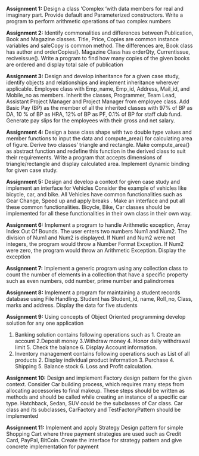 **Assignment 1:**
 Design a class ‘Complex ‘with data members for real and imaginary part. Provide default and Parameterized constructors. Write a program to perform arithmetic                       operations of two complex numbers

 **Assignment 2:**
Identify commonalities and differences between Publication, Book and Magazine classes. Title, Price, Copies are common instance variables and saleCopy is common method. The differences are, Book class has author and orderCopies(). Magazine Class has orderQty, Currentissue, reciveissue(). Write a program to find how many copies of the given books are ordered and display total sale of publication


**Assignment 3:**
Design and develop inheritance for a given case study, identify objects and relationships and implement inheritance wherever applicable. Employee class with Emp_name, Emp_id, Address, Mail_id, and Mobile_no as members. Inherit the classes, Programmer, Team Lead, Assistant Project Manager and Project Manager from employee class. Add Basic Pay (BP) as the member of all the inherited classes with 97% of BP as DA, 10 % of BP as HRA, 12% of BP as PF, 0.1% of BP for staff club fund. Generate pay slips for the employees with their gross and net salary.

**Assignment 4:**
Design a base class shape with two double type values and member functions to input the data and compute_area() for calculating area of figure. Derive two classes’ triangle and rectangle. Make compute_area() as abstract function and redefine this function in the derived class to suit their requirements. Write a program that accepts dimensions of triangle/rectangle and display calculated area. Implement dynamic binding for given case study.

**Assignment 5:**
Design and develop a context for given case study and implement an interface for Vehicles Consider the example of vehicles like bicycle, car, and bike. All Vehicles have common functionalities such as Gear Change, Speed up and apply breaks . Make an interface and put all these common functionalities. Bicycle, Bike, Car classes should be implemented for all these functionalities in their own class in their own way.

**Assignment 6:**
Implement a program to handle Arithmetic exception, Array Index Out Of Bounds. The user enters two numbers Num1 and Num2. The division of Num1 and Num2 is displayed. If Num1 and Num2 were not integers, the program would throw a Number Format Exception. If Num2 were zero, the program would throw an Arithmetic Exception. Display the exception

**Assignment 7:**
Implement a generic program using any collection class to count the number of elements in a collection that have a specific property such as even numbers, odd number, prime number and palindromes

**Assignment 8:**
Implement a program for maintaining a student records database using File Handling. Student has Student_id, name, Roll_no, Class, marks and address. Display the data for five students

**Assignment 9:**
Using concepts of Object Oriented programming develop solution for any one application
1) Banking solution contains following operations such as 1. Create an account 2.Deposit money 3.Withdraw money 4. Honor daily withdrawal limit 5. Check the balance 6. Display Account information.
2) Inventory management contains following operations such as List of all products 2. Display individual product information 3. Purchase 4.  Shipping 5. Balance stock 6. Loss and Profit calculation. 


**Assignment 10:**
Design and implement Factory design pattern for the given context. Consider Car building process, which requires many steps from allocating accessories to final makeup. These steps should be written as methods and should be called while creating an instance of a specific car type. Hatchback, Sedan, SUV could be the subclasses of Car class. Car class and its subclasses, CarFactory and TestFactoryPattern should be implemented

**Assignment 11:**
Implement and apply Strategy Design pattern for simple Shopping Cart where three payment strategies are used such as Credit Card, PayPal, BitCoin. Create the interface for strategy pattern and give concrete implementation for payment
